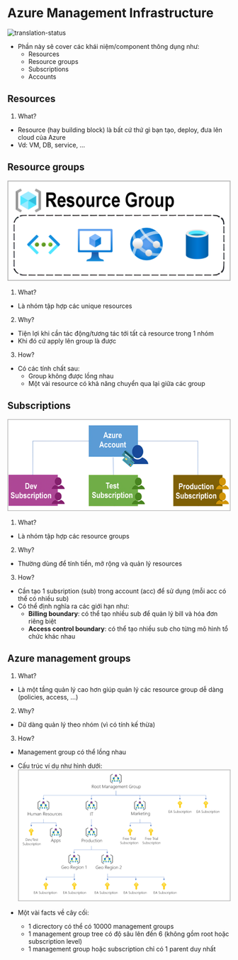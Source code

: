 # Azure Management Infrastructure
![translation-status](https://img.shields.io/badge/Status-done-green)

- Phần này sẽ cover các khái niệm/component thông dụng như:
    - Resources
    - Resource groups
    - Subscriptions
    - Accounts

## Resources 
1. What?
- Resource (hay building block) là bất cứ thứ gì bạn tạo, deploy, đưa lên cloud của Azure
- Vd: VM, DB, service, ...

## Resource groups
![group](./images/az_management_group.png)

1. What?
- Là nhóm tập hợp các unique resources

2. Why?
- Tiện lợi khi cần tác động/tương tác tới tất cả resource trong 1 nhóm
- Khi đó cứ apply lên group là được

3. How?
- Có các tính chất sau:
  - Group không được lồng nhau
  - Một vài resource có khả năng chuyển qua lại giữa các group

## Subscriptions
![subscriptions](./images/az_management_subscriptions.png)

1. What?
- Là nhóm tập hợp các resource groups

2. Why?
- Thường dùng để tính tiền, mở rộng và quản lý resources

3. How?
- Cần tạo 1 subsription (sub) trong account (acc) để sử dụng (mỗi acc có thể có nhiều sub)
- Có thể định nghĩa ra các giới hạn như:
  - **Billing boundary**: có thể tạo nhiều sub để quản lý bill và hóa đơn riêng biệt
  - **Access control boundary**: có thể tạo nhiều sub cho từng mô hình tổ chức khác nhau

## Azure management groups
1. What?
- Là một tầng quản lý cao hơn giúp quản lý các resource group dễ dàng (policies, access, ...)

2. Why?
- Dữ dàng quản lý theo nhóm (vì có tính kế thừa)

3. How?
- Management group có thể lồng nhau
- Cấu trúc ví dụ như hình dưới:
![management](./images/az_management_management.png)

- Một vài facts về cây cối:
  - 1 dicrectory có thể có 10000 management groups
  - 1 management group tree có độ sâu lên đến 6 (không gồm root hoặc subscription level)
  - 1 management group hoặc subscription chỉ có 1 parent duy nhất
